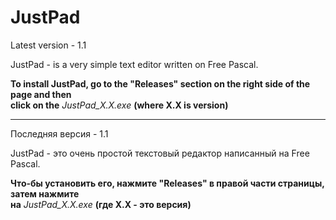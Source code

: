 # JustPad

Latest version - 1.1

JustPad - is a very simple text editor written on Free Pascal.

**To install JustPad, go to the "Releases" section on the right side of the page and then<br>click on the** *JustPad_X.X.exe* **(where X.X is version)**

---

Последняя версия - 1.1

JustPad - это очень простой текстовый редактор написанный на Free Pascal.

**Что-бы установить его, нажмите "Releases" в правой части страницы, затем нажмите<br>на** *JustPad_X.X.exe* **(где X.X - это версия)**
